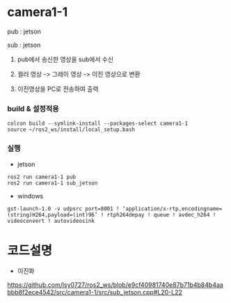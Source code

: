 # camera1-1

pub : jetson

sub : jetson

1) pub에서 송신한 영상을 sub에서 수신

2) 컬러 영상 -> 그레이 영상 -> 이진 영상으로 변환

3) 이진영상을 PC로 전송하여 출력


### build & 설정적용
```
colcon build --symlink-install --packages-select camera1-1
source ~/ros2_ws/install/local_setup.bash
```

### 실행

- jetson
```
ros2 run camera1-1 pub
ros2 run camera1-1 sub_jetson
```
- windows
```
gst-launch-1.0 -v udpsrc port=8001 ! ‘application/x-rtp,encodingname=(string)H264,payload=(int)96’ ! rtph264depay ! queue ! avdec_h264 ! videoconvert ! autovideosink
```



#  코드설명

- 이진화

https://github.com/lsy0727/ros2_ws/blob/e9cf40981740e87b71b4b84b4aabbb8f2ece4542/src/camera1-1/src/sub_jetson.cpp#L20-L22
